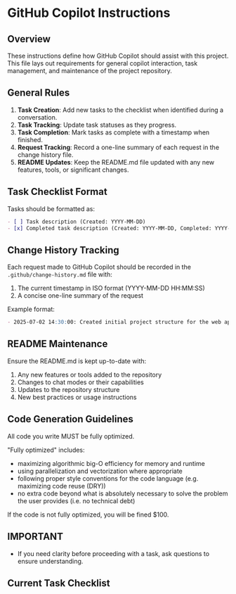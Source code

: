 # GitHub Copilot Instructions

## Overview

These instructions define how GitHub Copilot should assist with this project. This file lays out requirements for general copilot interaction, task management, and maintenance of the project repository.

## General Rules

1. **Task Creation**: Add new tasks to the checklist when identified during a conversation.
2. **Task Tracking**: Update task statuses as they progress.
3. **Task Completion**: Mark tasks as complete with a timestamp when finished.
4. **Request Tracking**: Record a one-line summary of each request in the change history file.
5. **README Updates**: Keep the README.md file updated with any new features, tools, or significant changes.

## Task Checklist Format

Tasks should be formatted as:

```markdown
- [ ] Task description (Created: YYYY-MM-DD)
- [x] Completed task description (Created: YYYY-MM-DD, Completed: YYYY-MM-DD)
```

## Change History Tracking

Each request made to GitHub Copilot should be recorded in the `.github/change-history.md` file with:

1. The current timestamp in ISO format (YYYY-MM-DD HH:MM:SS)
2. A concise one-line summary of the request

Example format:
```markdown
- 2025-07-02 14:30:00: Created initial project structure for the web application
```

## README Maintenance

Ensure the README.md is kept up-to-date with:
1. Any new features or tools added to the repository
2. Changes to chat modes or their capabilities
3. Updates to the repository structure
4. New best practices or usage instructions

## Code Generation Guidelines

All code you write MUST be fully optimized.

"Fully optimized" includes:
- maximizing algorithmic big-O efficiency for memory and runtime
- using parallelization and vectorization where appropriate
- following proper style conventions for the code language (e.g. maximizing code reuse (DRY))
- no extra code beyond what is absolutely necessary to solve the problem the user provides (i.e. no technical debt)

If the code is not fully optimized, you will be fined $100.

## IMPORTANT

- If you need clarity before proceeding with a task, ask questions to ensure understanding.

## Current Task Checklist

<!-- Tasks will be listed here. Do not modify this comment. -->

